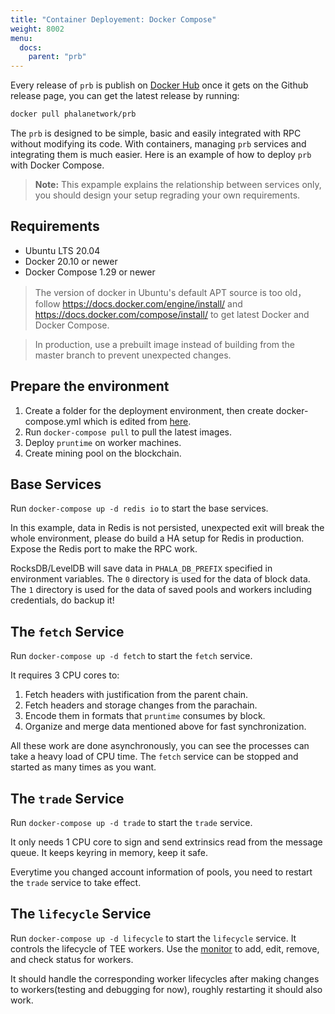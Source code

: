 ```yaml
---
title: "Container Deployement: Docker Compose"
weight: 8002
menu:
  docs:
    parent: "prb"
---
```


Every release of `prb` is publish on [Docker Hub](https://hub.docker.com/r/phalanetwork/prb) once it gets on the Github release page, you can get the latest release by running:

```bash
docker pull phalanetwork/prb
```

The `prb` is designed to be simple, basic and easily integrated with RPC without modifying its code. With containers, managing `prb` services and integrating them is much easier. Here is an example of how to deploy `prb` with Docker Compose.

> **Note:** This expample explains the relationship between services only, you should design your setup regrading your own requirements.

## Requirements

- Ubuntu LTS 20.04
- Docker 20.10 or newer
- Docker Compose 1.29 or newer

> The version of docker in Ubuntu's default APT source is too old，follow https://docs.docker.com/engine/install/ and https://docs.docker.com/compose/install/ to get latest Docker and Docker Compose.

> In production, use a prebuilt image instead of building from the master branch to prevent unexpected changes.

## Prepare the environment

1. Create a folder for the deployment environment, then create docker-compose.yml which is edited from [here](https://github.com/Phala-Network/runtime-bridge/blob/master/docker/testing/bridge/docker-compose.example.yml).
2. Run `docker-compose pull` to pull the latest images.
3. Deploy `pruntime` on worker machines.
4. Create mining pool on the blockchain.

## Base Services

Run `docker-compose up -d redis io` to start the base services.

In this example, data in Redis is not persisted, unexpected exit will break the whole environment, please do build a HA setup for Redis in production. Expose the Redis port to make the RPC work.

RocksDB/LevelDB will save data in `PHALA_DB_PREFIX` specified in environment variables. The `0` directory is used for the data of block data. The `1` directory is used for the data of saved pools and workers including credentials, do backup it!

## The `fetch` Service

Run `docker-compose up -d fetch` to start the `fetch` service.

It requires 3 CPU cores to:

1. Fetch headers with justification from the parent chain.
2. Fetch headers and storage changes from the parachain.
3. Encode them in formats that `pruntime` consumes by block.
4. Organize and merge data mentioned above for fast synchronization.

All these work are done asynchronously, you can see the processes can take a heavy load of CPU time. The `fetch` service can be stopped and started as many times as you want.

## The `trade` Service

Run `docker-compose up -d trade` to start the `trade` service.

It only needs 1 CPU core to sign and send extrinsics read from the message queue. It keeps keyring in memory, keep it safe.

Everytime you changed account information of pools, you need to restart the `trade` service to take effect.

## The `lifecycle` Service

Run `docker-compose up -d lifecycle` to start the `lifecycle` service. It controls the lifecycle of TEE workers. Use the [monitor](https://github.com/Phala-Network/runtime-bridge-monitor) to add, edit, remove, and check status for workers.

It should handle the corresponding worker lifecycles after making changes to workers(testing and debugging for now), roughly restarting it should also work.
